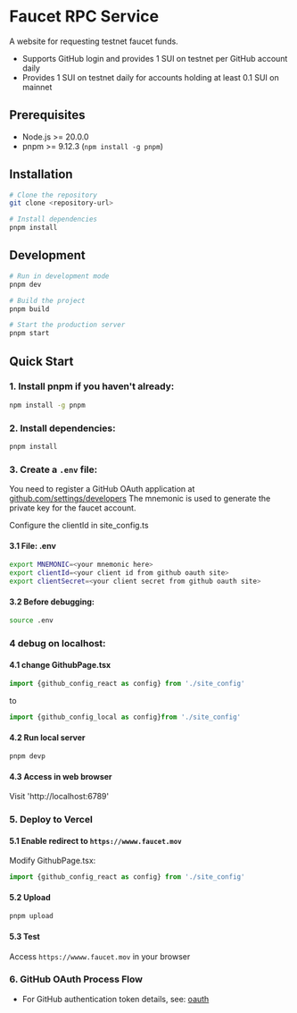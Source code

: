 # Faucet RPC Service
A website for requesting testnet faucet funds.
- Supports GitHub login and provides 1 SUI on testnet per GitHub account daily
- Provides 1 SUI on testnet daily for accounts holding at least 0.1 SUI on mainnet

## Prerequisites

- Node.js >= 20.0.0
- pnpm >= 9.12.3 (`npm install -g pnpm`)

## Installation

```bash
# Clone the repository
git clone <repository-url>

# Install dependencies
pnpm install
```

## Development

```bash
# Run in development mode
pnpm dev

# Build the project
pnpm build

# Start the production server
pnpm start
```

## Quick Start

### 1. Install pnpm if you haven't already:
```bash
npm install -g pnpm
```

### 2. Install dependencies:
```bash
pnpm install
```

### 3. Create a `.env` file:
You need to register a GitHub OAuth application at [github.com/settings/developers](https://github.com/settings/developers)
The mnemonic is used to generate the private key for the faucet account.

Configure the clientId in site_config.ts

#### 3.1 File: .env
```bash
export MNEMONIC=<your mnemonic here>
export clientId=<your client id from github oauth site>
export clientSecret=<your client secret from github oauth site>
```

#### 3.2 Before debugging:
```bash
source .env
```
### 4 debug on localhost:
#### 4.1 change GithubPage.tsx
```ts
import {github_config_react as config} from './site_config'
```
to
```ts
import {github_config_local as config}from './site_config'
```

#### 4.2 Run local server
```bash
pnpm devp
```

#### 4.3 Access in web browser
Visit 'http://localhost:6789'

### 5. Deploy to Vercel
#### 5.1 Enable redirect to `https://wwww.faucet.mov`
Modify GithubPage.tsx:
```ts
import {github_config_react as config} from './site_config'
```

#### 5.2 Upload
```bash
pnpm upload
```

#### 5.3 Test
Access `https://wwww.faucet.mov` in your browser

### 6. GitHub OAuth Process Flow
- For GitHub authentication token details, see: [oauth](./github-oauth.md)





